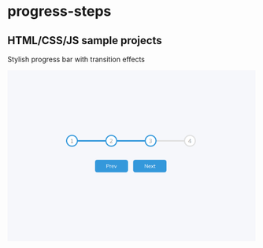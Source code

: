 # progress-steps

## HTML/CSS/JS sample projects

Stylish progress bar with transition effects

![alt text](https://github.com/devjpsmith/progress-steps/blob/master/screenshot.png?raw=true)
